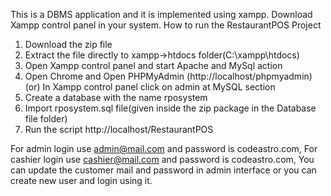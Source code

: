 This is a DBMS application and it is implemented using xampp. 
Download Xampp control panel in your system.
How to run the RestaurantPOS  Project
1. Download the zip file
2. Extract the file directly to xampp->htdocs folder(C:\xampp\htdocs)
3. Open Xampp control panel and start Apache and MySql action
4. Open Chrome and Open PHPMyAdmin (http://localhost/phpmyadmin)
(or) In Xampp control panel click on admin at MySQL section
5. Create a database with the name rposystem
6. Import rposystem.sql file(given inside the zip package in the Database file folder)
7. Run the script http://localhost/RestaurantPOS

For admin login use admin@mail.com and password is codeastro.com, For cashier login use cashier@mail.com and password is codeastro.com, You can update the customer mail and password in admin interface or you can create new user and login using it.



